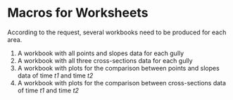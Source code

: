 # Macros for Worksheets 

According to the request, several workbooks need to be produced for each area.
1. A workbook with all points and slopes data for each gully
2. A workbook with all three cross-sections data for each gully
3. A workbook with plots for the comparison between points and slopes data of time *t1* and time *t2*
4. A workbook with plots for the comparison between cross-sections data of time *t1* and time *t2*